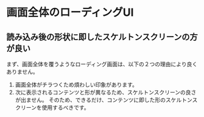# 画面全体のローディングUI

## 読み込み後の形状に即したスケルトンスクリーンの方が良い

まず、画面全体を覆うようなローディング画面は、以下の２つの理由により良くありません。
  1. 画面全体がチラつくため煩わしい印象があります。
  2. 次に表示されるコンテンツと形が異なるため、スケルトンスクリーンの良さが出ません。
そのため、できるだけ、コンテンツに即した形のスケルトンスクリーンを使用するべきです。